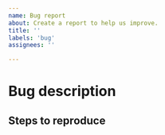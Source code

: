 ```yaml
---
name: Bug report
about: Create a report to help us improve.
title: ''
labels: 'bug'
assignees: ''

---
```


<!--
Note that text between the HTML comments will be recorded in this issue's source for future editing, but will not render on Github.  So, please feel free to delete whatever portion of these comments, or this template, that you do not use.
-->


# Bug description

<!--
A clear and concise description of what the bug is.

If you are seeing an errant behavior or implementation related to a property, it helps with diagnosing the issue if you can identify the property, for instance by a line within the corresponding ontology Turtle file, the property short name, or some other means.
-->


## Steps to reproduce

<!--
Steps to reproduce the behavior.

If you came across this error by seeing a SHACL validation result, please provide a Turtle or JSON-LD snippet that recreates the error.  Also, please note if you were testing against the current release (master branch) or a development pre-release (e.g. via downloading `CASE-develop.ttl`).  If you don't know, it's likely you encountered this via the current release.
-->
